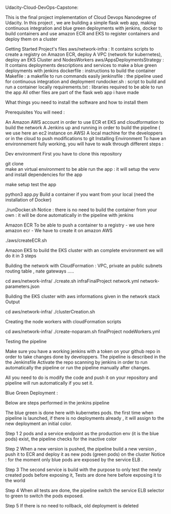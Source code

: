 Udacity-Cloud-DevOps-Capstone:

This is the final project implementation of Cloud Devops Nanodegree of Udacity. In this project , we are building a simple flask web app, making continuous integration and blue green deployments with jenkins, docker to build containers and use amazon ECR and EKS to register containers and deploy them on a cluster

Getting Started
Project's files
aws/network-infra : It contains scripts to create a registry on Amazon ECR, deploy A VPC (network for kubernetes), deploy an EKS Cluster and NodesWorkers
aws/AppsDeploymentsStrategy : It contains deployments descriptions and services to make a blue green deployments with jenkins
dockerfile : instructions to build the container
Makefile : a makefile to run commands easily
jenkinsfile : the pipeline used for continuous integration and deployment
rundocker.sh : script to build and run a container locally
requirements.txt : libraries required to be able to run the app
All other files are part of the flask web app i have made

What things you need to install the software and how to install them

Prerequisites
You will need :

An Amazon AWS account in order to use ECR et EKS and cloudformation to build the network
A Jenkins up and running in order to build the pipeline ( we use here an ec2 instance on AWS)
A local machine for the developpers or in the cloud to push modifications to git
Installing Environment
To have an environnement fully working, you will have to walk through different steps :

Dev environment
First you have to clone this repository

git clone  
make an virtual environment to be able run the app : it will setup the venv and install dependencies for the app

make setup
test the app

python3 app.py
Build a container if you want from your local (need the installation of Docker)

./runDocker.sh
Notice : there is no need to build the container from your own : it will be done automatically in the pipeline with jenkins

Amazon ECR
To be able to push a container to a registry - we use here amazon ecr - We have to create it on amazon AWS

./aws/createECR.sh

Amazon EKS
to build the EKS cluster with an complete environment we will do it in 3 steps

Building the network with CloudFormation : VPC, private an public subnets routing table , nate gateways .....

cd aws/network-infra/
./create.sh infraFinalProject network.yml network-parameters.json

Building the EKS cluster with aws informations given in the network stack Output

cd aws/network-infra/
./clusterCreation.sh

Creating the node workers with cloudFormation scripts

cd aws/network-infra/
./create-noparam.sh finalProject nodeWorkers.yml

Testing the pipeline

Make sure you have a working jenkins with a token on your github repo in order to take changes done by developpers.
The pipeline is described in the the Jenkinsfile
Activate the repo scanning by jenkins in order to run automatically the pipeline or run the pipeline manually after changes.

All you need to do is modify the code and push it on your repository and pipeline will run automatically if you set it.

Blue Green Deployment :

Below are steps performed in the jenkins pipeline

The blue green is done here with kubernetes pods.
the first time when pipeline is launched, if there is no deployments already , it will assign to the new deployment an initial color.

Step 1
2 pods and a service endpoint as the production env (it is the blue pods) exist,
the pipeline checks for the inactive color

Step 2
When a new version is pushed, the pipeline build a new version , push it to ECR and deploy it as new pods (green pods) on the cluster
Notice : for the moment only blue pods are exposed by the service ELB .

Step 3
The second service is build with the purpose to only test the newly created pods before exposing it,
Tests are done here before exposing it to the world

Step 4
When all tests are done, the pipeline switch the service ELB selector to green to switch the pods exposed.

Step 5
If there is no need to rollback, old deployment is deleted